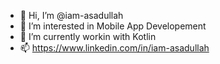 - 👋 Hi, I’m @iam-asadullah
- 👀 I’m interested in Mobile App Developement
- 🌱 I’m currently workin with Kotlin
- 📫 https://www.linkedin.com/in/iam-asadullah

<!---
iam-asadullah/iam-asadullah is a ✨ special ✨ repository because its `README.md` (this file) appears on your GitHub profile.
You can click the Preview link to take a look at your changes.
--->
